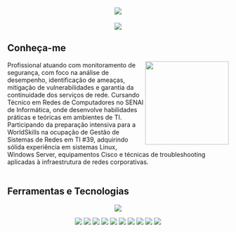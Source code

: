 <h1 align="center">
  <img src="https://capsule-render.vercel.app/api?type=waving&height=300&color=063970&text=Yuri%20Santini🌐&section=header&textBg=false&fontColor=9e9c9c&fontSize=85&animation=scaleIn">
</h1>

<p align="center">
  <img src="https://readme-typing-svg.herokuapp.com?font=Fira+Code&weight=600&duration=1000&pause=2000&color=9E9C9C&center=true&vCenter=true&width=435&lines=Network+Engineer%7CNetwork+Automation;SysAdmin;Monitoring%7CSOC">
</p>

## Conheça-me

<img align="right" height="190" src="https://images.pexels.com/photos/17489155/pexels-photo-17489155/free-photo-of-tecnologia-monitor-monitorar-dispositivo.jpeg?auto=compress&cs=tinysrgb&w=1260&h=750&dpr=2">

Profissional atuando com monitoramento de segurança, com foco na análise de desempenho, identificação de ameaças, mitigação de vulnerabilidades e
garantia da continuidade dos serviços de rede. Cursando Técnico em Redes de Computadores no SENAI de Informática, onde desenvolve habilidades práticas
e teóricas em ambientes de TI. Participando da preparação intensiva para a WorldSkills na ocupação de Gestão de Sistemas de Redes em TI #39, 
adquirindo sólida experiência em sistemas Linux, Windows Server, equipamentos Cisco e técnicas de troubleshooting aplicadas à infraestrutura de redes corporativas.
<br><br>

## Ferramentas e Tecnologias

<p align="center">
  <img src="https://skillicons.dev/icons?i=bash,git,azure,linux,debian,mint,nginx,powershell,aws,vim,raspberrypi,redhat,ubuntu,vscode,windows">
</p>
<p align="center">
  <img src="https://img.shields.io/badge/AWS-%23FF9900.svg?logo=amazon-web-services&logoColor=white">
  <img src="https://custom-icon-badges.demolab.com/badge/Microsoft%20Azure-0089D6?logo=msazure&logoColor=white">
  <img src="https://img.shields.io/badge/Vim-%2311AB00.svg?logo=vim&logoColor=white">
  <img src="https://img.shields.io/badge/Trello-0052CC?logo=trello&logoColor=fff">
  <img src="https://img.shields.io/badge/Debian-A81D33?logo=debian&logoColor=fff">
  <img src="https://img.shields.io/badge/FreeBSD-AB2B28?logo=freebsd&logoColor=fff">
  <img src="https://img.shields.io/badge/Linux-FCC624?logo=linux&logoColor=black">
  <img src="https://custom-icon-badges.demolab.com/badge/Windows-0078D6?logo=windows11&logoColor=white">
  <img src="https://img.shields.io/badge/Bash-4EAA25?logo=gnubash&logoColor=fff">
  <img src="https://img.shields.io/badge/YAML-CB171E?logo=yaml&logoColor=fff">
</p>



